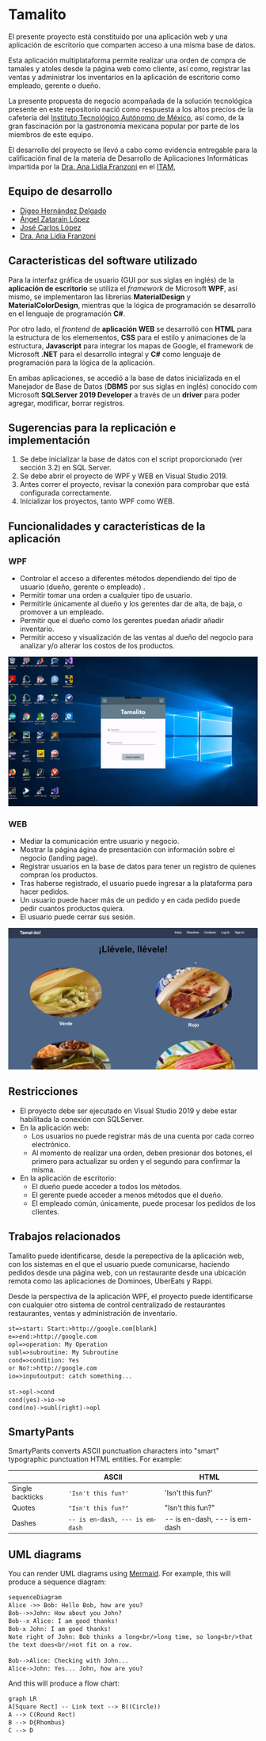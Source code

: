 # Tamalito
El presente proyecto está constituido por una aplicación web y una aplicación de escritorio que comparten acceso a una misma base de datos. 

Esta aplicación multiplataforma permite realizar una orden de compra de tamales y atoles desde la página web como cliente, así como, registrar las ventas y administrar los inventarios en la aplicación de escritorio como empleado, gerente o dueño. 

La presente propuesta de negocio acompañada de la solución tecnológica presente en este repositorio nació como respuesta a los altos precios de la cafetería del [Instituto Tecnológico Autónomo de México](itam.mx), así como, de la gran fascinación por la gastronomía mexicana popular por parte de los miembros de este equipo. 

El desarrollo del proyecto se llevó a cabo como evidencia entregable para la calificación final de la materia de Desarrollo de Aplicaciones Informáticas impartida por la [Dra. Ana Lidia Franzoni](https://www.linkedin.com/in/ana-lidia-franzoni-5b19429) en el [ITAM](itam.mx),

## Equipo de desarrollo
- [Digeo Hernández Delgado](https://github.com/DiegoHuesos)
- [Ángel Zatarain López](https://github.com/angelzatarain)
- [José Carlos López]()
 - [Dra. Ana Lidia Franzoni](https://www.linkedin.com/in/ana-lidia-franzoni-5b19429)
 
## Caracteristicas del software utilizado

Para la interfaz gráfica de usuario (GUI por sus siglas en inglés) de la **aplicación de escritorio** se utiliza el *framework* de Microsoft **WPF**, así mismo, se implementaron las librerías **MaterialDesign** y **MaterialColorDesign**, mientras que la lógica de programación se desarrolló en el lenguaje de programación **C#**. 

Por otro lado, el *frontend* de **aplicación WEB** se desarrolló con **HTML** para la estructura de los elemementos, **CSS** para el estilo y animaciones de la estructura, **Javascript** para integrar los mapas de Google, el framework de Microsoft **.NET** para el desarrollo integral y **C#** como lenguaje de programación para la lógica de la aplicación.

En ambas aplicaciones, se accedió a la base de datos inicializada en el Manejador de Base de Datos (**DBMS** por sus siglas en inglés) conocido com Microsoft **SQLServer 2019 Developer** a través de un **driver** para poder agregar, modificar, borrar registros. 

## Sugerencias para la replicación e implementación

 1. Se debe inicializar la base de datos con el script proporcionado (ver sección 3.2) en SQL Server. 
 2. Se debe abrir el proyecto de WPF y WEB en Visual Studio 2019. 
 3. Antes correr el proyecto, revisar la conexión para comprobar que está configurada correctamente. 
 4. Inicializar los proyectos, tanto WPF como WEB.
 
## Funcionalidades y características de la aplicación 
### WPF
- Controlar el acceso a diferentes métodos dependiendo del tipo de usuario (dueño, gerente o empleado) .
- Permitir tomar una orden a cualquier tipo de usuario.
- Permitirle únicamente al dueño y los gerentes dar de alta, de baja, o promover a un empleado.
- Permitir que el dueño como los gerentes puedan añadir añadir inventario.
- Permitir acceso y visualización de las ventas al dueño del negocio para analizar y/o alterar los costos de los productos.

![Imagen de la interfaz de escritorio WPF de Tamalito](https://github.com/DiegoHuesos/ProyectoTamalito/blob/master/TamalitoWPF/Tamalito/images/GUI_WPF_Tamalito_ulogin_Img.PNG)

###  WEB
- Mediar la comunicación entre usuario y negocio. 
- Mostrar la página ágina de presentación con información sobre el negocio (landing page).
-  Registrar usuarios en la base de datos para tener un registro de quienes compran los productos. 
- Tras haberse registrado, el usuario puede ingresar a la plataforma para hacer pedidos. 
- Un usuario puede hacer más de un pedido y en cada pedido puede pedir cuantos productos quiera. 
- El usuario puede cerrar sus sesión.

![Imagen de la interfaz web de Tamalito](https://github.com/DiegoHuesos/ProyectoTamalito/blob/master/TamalitoWEB/images/GUI_WEB_Tamalito_Img.PNG)


## Restricciones 

- El proyecto debe ser ejecutado en Visual Studio 2019 y debe estar habilitada la conexión con SQLServer. 
- En la aplicación web:
	- Los usuarios no puede registrar más de una cuenta por cada correo electrónico.
	-  Al momento de realizar una orden, deben presionar dos botones, el primero para actualizar su orden y el segundo para confirmar la misma. 
- En  la aplicación de escritorio:
	- El dueño puede acceder a todos los métodos.
	- El gerente puede acceder a menos métodos que el dueño.
	- El empleado común, únicamente, puede procesar los pedidos de los clientes. 

## Trabajos relacionados

Tamalito puede identificarse, desde la perepectiva de la aplicación web, con los sistemas en el que el usuario puede comunicarse, haciendo pedidos desde una página web, con un restaurante desde una ubicación remota como las aplicaciones de Dominoes, UberEats y Rappi.  

Desde la perspectiva de la aplicación WPF, el proyecto puede identificarse con cualquier otro sistema de control centralizado de restaurantes restaurantes, ventas y administración de inventario.


```flow
st=>start: Start:>http://google.com[blank]
e=>end:>http://google.com
opl=>operation: My Operation
subl=>subroutine: My Subroutine
cond=>condition: Yes
or No?:>http://google.com
io=>inputoutput: catch something...

st->opl->cond
cond(yes)->io->e
cond(no)->subl(right)->opl
```






## SmartyPants

SmartyPants converts ASCII punctuation characters into "smart" typographic punctuation HTML entities. For example:

|                |ASCII                          |HTML                         |
|----------------|-------------------------------|-----------------------------|
|Single backticks|`'Isn't this fun?'`            |'Isn't this fun?'            |
|Quotes          |`"Isn't this fun?"`            |"Isn't this fun?"            |
|Dashes          |`-- is en-dash, --- is em-dash`|-- is en-dash, --- is em-dash|



## UML diagrams

You can render UML diagrams using [Mermaid](https://mermaidjs.github.io/). For example, this will produce a sequence diagram:

```mermaid
sequenceDiagram
Alice ->> Bob: Hello Bob, how are you?
Bob-->>John: How about you John?
Bob--x Alice: I am good thanks!
Bob-x John: I am good thanks!
Note right of John: Bob thinks a long<br/>long time, so long<br/>that the text does<br/>not fit on a row.

Bob-->Alice: Checking with John...
Alice->John: Yes... John, how are you?
```

And this will produce a flow chart:

```mermaid
graph LR
A[Square Rect] -- Link text --> B((Circle))
A --> C(Round Rect)
B --> D{Rhombus}
C --> D
```
<!--stackedit_data:
eyJwcm9wZXJ0aWVzIjoidGl0bGU6IFRhbWFsaXRvXG5hdXRob3
I6IERpZWdvIEhlcm7DoW5kZXogRGVsZ2Fkb1xudGFnczogJ1JF
QURNRSwgVGFtYWxpdG8sIFdQRiwgV0VCLCAuTkVULCBTUUxTZX
J2ZXInXG5jYXRlZ29yaWVzOiAnV0VCLCAuTkVULCBBUFAnXG5k
YXRlOiAyNC8wMi8yMDIxXG4iLCJoaXN0b3J5IjpbMTc4NTQxNz
MxLDEzMTM4MDg3NTcsLTIxMjUwODUwODQsLTgzOTg1MzQ5OSwx
MjczNTc4MjEsLTEzMjIxOTczMDQsMTI2MTkwNzE2OCw5MzQ0MD
A1OTgsLTc0ODM5MzM0MywtMTkxNzk4ODUyM119
-->